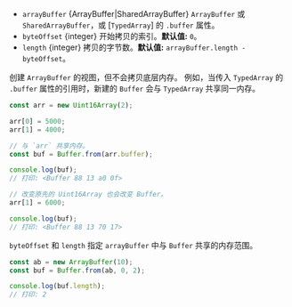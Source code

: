<!-- YAML
added: v5.10.0
-->

* `arrayBuffer` {ArrayBuffer|SharedArrayBuffer} `ArrayBuffer` 或 `SharedArrayBuffer`，或 [`TypedArray`] 的 `.buffer` 属性。
* `byteOffset` {integer} 开始拷贝的索引。**默认值:** `0`。
* `length` {integer} 拷贝的字节数。**默认值:** `arrayBuffer.length - byteOffset`。

创建 `ArrayBuffer` 的视图，但不会拷贝底层内存。
例如，当传入 `TypedArray` 的 `.buffer` 属性的引用时，新建的 `Buffer` 会与 `TypedArray` 共享同一内存。

```js
const arr = new Uint16Array(2);

arr[0] = 5000;
arr[1] = 4000;

// 与 `arr` 共享内存。
const buf = Buffer.from(arr.buffer);

console.log(buf);
// 打印: <Buffer 88 13 a0 0f>

// 改变原先的 Uint16Array 也会改变 Buffer。
arr[1] = 6000;

console.log(buf);
// 打印: <Buffer 88 13 70 17>
```

`byteOffset` 和 `length` 指定 `arrayBuffer` 中与 `Buffer` 共享的内存范围。

```js
const ab = new ArrayBuffer(10);
const buf = Buffer.from(ab, 0, 2);

console.log(buf.length);
// 打印: 2
```

